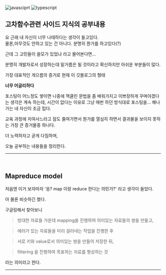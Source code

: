![javasciprt](https://img.shields.io/badge/javascript-up%20to%20date-yellow)
![typescript](https://img.shields.io/badge/typescript-up%20to%20date-blue)

## **고차함수관련 사이드 지식의 공부내용**

요 근래 내 자신이 너무 나태하다는 생각이 들고있다.  
물론,아무것도 안하고 있는 건 아니다. 분명히 뭔가를 하고있다(?)

근데 그 고민들이 쓸모가 있었냐 라고 물어본다면...

분명히 개발자로서 성장하는데 밑거름은 될 것이라고 확신하지만 아쉬운 부분들이 많다.

가장 대표적인 게으름의 증거로 현재 이 깃블로그의 형태

**너무 어글리하다**

포스팅이 어느정도 쌓이면 나중에 잭클린 문법을 좀 배워가지고 이쁘장하게 꾸며야겠다는 생각은 계속 하는데, 시간이 없다는 이유로 그냥 매번 하던 방식대로 포스팅을... 해나가는 내 자신이 조금 밉다.

교육 과정에 치여사느라고 잠도 줄여가면서 뭔가를 열심히 하면서 결과물을 보이지 못하는 가장 큰 증거물중 하나다.

더 노력하자고 굳게 다짐하며,

오늘 공부하는 내용들을 정리한다.

---

<br>

## Mapreduce model

처음엔 이거 보자마자 '응? map 이랑 reduce 한다는 의민가?' 라고 생각이 들었다.

아 물론 비슷하긴 했다.

구글링해서 찾아보니

> 방대한 자료들 가운데 mapping을 진행하여 의미있는 자료들의 쌍을 만들고,

> 에러가 있는 자료들을 미리 걸러네는 작업을 진행한 후

> 서로 키와 value로서 의미있는 쌍을 만들어 저장한 뒤,

> filtering 을 진행하여 목표하는 자료를 형성하는 것

라는 의미라고 한다.

---

